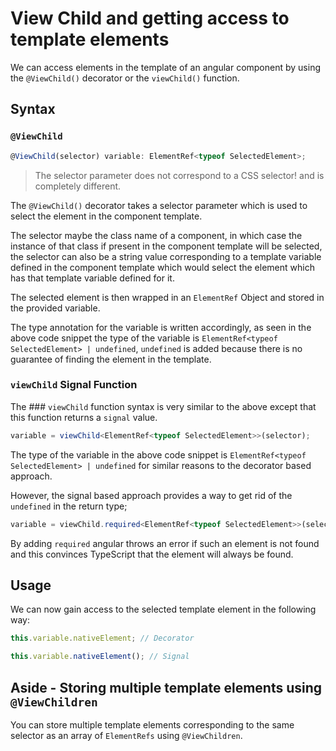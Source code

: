# View Child and getting access to template elements

We can access elements in the template of an angular component by using the `@ViewChild()` decorator or the `viewChild()` function.

## Syntax

### `@ViewChild`

```typescript
@ViewChild(selector) variable: ElementRef<typeof SelectedElement>;
```

> The selector parameter does not correspond to a CSS selector! and is
> completely different.

The `@ViewChild()` decorator takes a selector parameter which is used to select the element in the component template.

The selector maybe the class name of a component, in which case the instance of that class if present in the component template will be selected, the selector can also be a string value corresponding to a template variable defined in the component template which would select the element which has that template variable defined for it.

The selected element is then wrapped in an `ElementRef` Object and stored in the provided variable.

The type annotation for the variable is written accordingly, as seen in the above code snippet the type of the variable is `ElementRef<typeof SelectedElement> | undefined`, `undefined` is added because there is no guarantee of finding the element in the template.

### `viewChild` Signal Function

The ### `viewChild` function syntax is very similar to the above except that this function returns a `signal` value.

```typescript
variable = viewChild<ElementRef<typeof SelectedElement>>(selector);
```

The type of the variable in the above code snippet is `ElementRef<typeof SelectedElement> | undefined` for similar reasons to the decorator based approach.

However, the signal based approach provides a way to get rid of the `undefined` in the return type;

```typescript
variable = viewChild.required<ElementRef<typeof SelectedElement>>(selector);
```

By adding `required` angular throws an error if such an element is not found and this convinces TypeScript that the element will always be found.

## Usage

We can now gain access to the selected template element in the following way:

```typescript
this.variable.nativeElement; // Decorator

this.variable.nativeElement(); // Signal
```

## Aside - Storing multiple template elements using `@ViewChildren`

You can store multiple template elements corresponding to the same selector as an array of `ElementRefs` using `@ViewChildren`.
